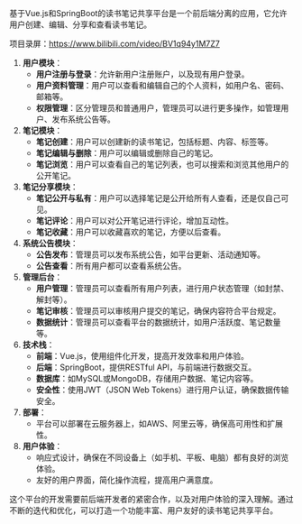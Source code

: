 ﻿基于Vue.js和SpringBoot的读书笔记共享平台是一个前后端分离的应用，它允许用户创建、编辑、分享和查看读书笔记。

项目录屏：https://www.bilibili.com/video/BV1q94y1M7Z7

1. **用户模块**：
   - **用户注册与登录**：允许新用户注册账户，以及现有用户登录。
   - **用户资料管理**：用户可以查看和编辑自己的个人资料，如用户名、密码、邮箱等。
   - **权限管理**：区分管理员和普通用户，管理员可以进行更多操作，如管理用户、发布系统公告等。
2. **笔记模块**：
   - **笔记创建**：用户可以创建新的读书笔记，包括标题、内容、标签等。
   - **笔记编辑与删除**：用户可以编辑或删除自己的笔记。
   - **笔记浏览**：用户可以查看自己的笔记列表，也可以搜索和浏览其他用户的公开笔记。
3. **笔记分享模块**：
   - **笔记公开与私有**：用户可以选择笔记是公开给所有人查看，还是仅自己可见。
   - **笔记评论**：用户可以对公开笔记进行评论，增加互动性。
   - **笔记收藏**：用户可以收藏喜欢的笔记，方便以后查看。
4. **系统公告模块**：
   - **公告发布**：管理员可以发布系统公告，如平台更新、活动通知等。
   - **公告查看**：所有用户都可以查看系统公告。
5. **管理后台**：
   - **用户管理**：管理员可以查看所有用户列表，进行用户状态管理（如封禁、解封等）。
   - **笔记审核**：管理员可以审核用户提交的笔记，确保内容符合平台规定。
   - **数据统计**：管理员可以查看平台的数据统计，如用户活跃度、笔记数量等。
6. **技术栈**：
   - **前端**：Vue.js，使用组件化开发，提高开发效率和用户体验。
   - **后端**：SpringBoot，提供RESTful API，与前端进行数据交互。
   - **数据库**：如MySQL或MongoDB，存储用户数据、笔记内容等。
   - **安全性**：使用JWT（JSON Web Tokens）进行用户认证，确保数据传输安全。
7. **部署**：
   - 平台可以部署在云服务器上，如AWS、阿里云等，确保高可用性和扩展性。
8. **用户体验**：
   - 响应式设计，确保在不同设备上（如手机、平板、电脑）都有良好的浏览体验。
   - 友好的用户界面，简化操作流程，提高用户满意度。

这个平台的开发需要前后端开发者的紧密合作，以及对用户体验的深入理解。通过不断的迭代和优化，可以打造一个功能丰富、用户友好的读书笔记共享平台。